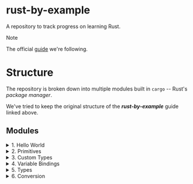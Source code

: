 # rust-by-example
A repository to track progress on learning Rust.

> [!NOTE]
> The official [guide](https://doc.rust-lang.org/rust-by-example/index.html) we're following.

# Structure
The repository is broken down into multiple modules built in `cargo` -- Rust's *package manager*. 

We've tried to keep the original structure of the ***rust-by-example*** guide linked above.

## Modules
<details>
<summary>1. Hello World</summary>

- [hello-world program](./1-hello-world/hello-world/)
- [Formatted print](./1-hello-world/formatted-print/)
- [Formatted Debug](./1-hello-world/formatted-debug/)
- [Formatted Display](./1-hello-world/formatted-display/)
    - [Testcase: List](./1-hello-world/formatted-display/src/main.rs#L32-L52)
</details>

<details>
<summary>2. Primitives</summary>

- [Primitives](./2-primitives/primitives)
- [Literals and Operators](./2-primitives/literals-and-operators/)
- [Tuples](./2-primitives/tuples)
- [Arrays and Slices](./2-primitives/arrays-and-slices/)
</details>

<details>
<summary>3. Custom Types</summary>

- [Structures](./3-custom-types/structures/)
    - [Testcase: Rectangle area](./3-custom-types/structures/src/main.rs#L72-L79)
- [Enums](./3-custom-types/enums/)
    - [Definition](./3-custom-types/enums/definition/)
    - [Use](./3-custom-types/enums/use-scoping/)
    - [C-like](./3-custom-types/enums/c-like/)
    - [Testcase: linked-list](./3-custom-types/enums/testcase-linked-list/)
- [Constants](./3-custom-types/constants/)
</details>

<details>
<summary>4. Variable Bindings</summary>

- [Binding](./4-variable-bindings/binding/)
- [Scope and Shadowing](./4-variable-bindings/scope-and-shadowing/)
- [Declare first](./4-variable-bindings/declare-first/)
- [Freezing](./4-variable-bindings/freezing/)
</details>

<details>
<summary>5. Types</summary>

- [Casting](./5-types/casting)
- [Literals](./5-types/literals)
- [Inference](./5-types/inference)
- [Aliasing](./5-types/aliasing)
</details>

<details>
<summary>6. Conversion</summary>

- [From and Into](./6-conversion/from-and-into)
- [TryFrom and TryInto](./6-conversion/tryfrom-and-tryinto)

</details>
